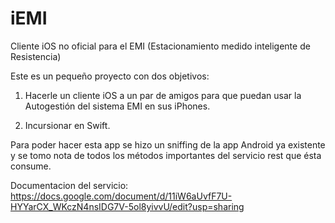 # iEMI
Cliente iOS no oficial para el EMI (Estacionamiento medido inteligente de Resistencia)

Este es un pequeño proyecto con dos objetivos:

1) Hacerle un cliente iOS a un par de amigos para que puedan usar la Autogestión del sistema EMI en sus iPhones.

2) Incursionar en Swift.

Para poder hacer esta app se hizo un sniffing de la app Android ya existente y se tomo nota de todos los métodos importantes del servicio rest que ésta consume.

Documentacion del servicio: https://docs.google.com/document/d/11iW6aUvfF7U-HYYarCX_WKczN4nsIDG7V-5ol8yivvU/edit?usp=sharing


